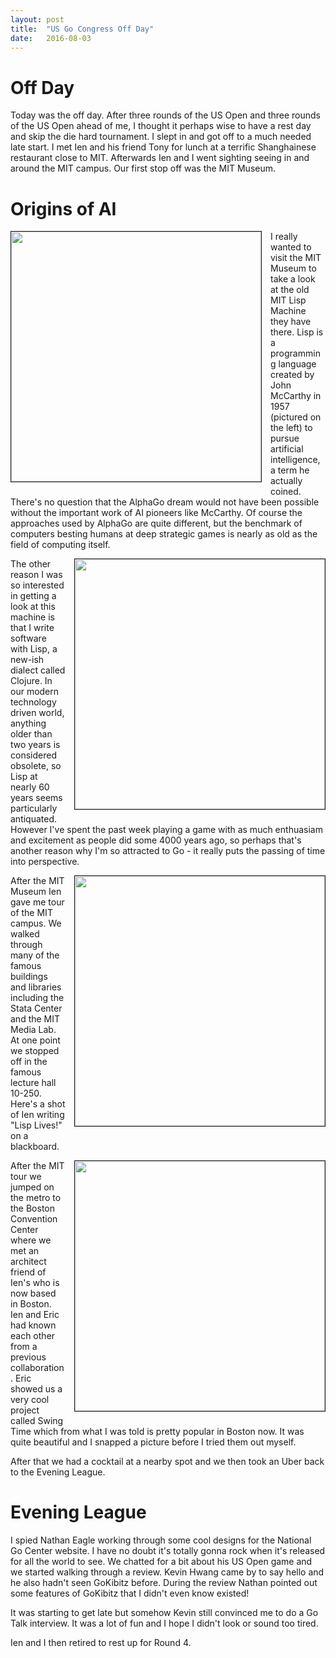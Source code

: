 ```yaml
---
layout: post
title:  "US Go Congress Off Day"
date:   2016-08-03
---
```


# Off Day

Today was the off day. After three rounds of the US Open and three
rounds of the US Open ahead of me, I thought it perhaps wise to have a
rest day and skip the die hard tournament. I slept in and got off to a
much needed late start. I met Ien and his friend Tony for lunch at a
terrific Shanghainese restaurant close to MIT. Afterwards Ien and I
went sighting seeing in and around the MIT campus. Our first stop off
was the MIT Museum.

# Origins of AI

<image width="400" style="float: left; margin-right: 1em;
margin-bottom: 1em; border: 1px solid;"
src="http://swannodette.github.io/baduk/assets/images/mccarthy.jpg"></image>

I really wanted to visit the MIT Museum to take a look at the old MIT
Lisp Machine they have there. Lisp is a programming language created
by John McCarthy in 1957 (pictured on the left) to pursue artificial
intelligence, a term he actually coined. There's no question that the AlphaGo
dream would not have been possible without the important work of AI
pioneers like McCarthy. Of course the approaches used by AlphaGo are
quite different, but the benchmark of computers besting humans at
deep strategic games is nearly as old as the field of computing itself.

<image width="400" style="float: right; margin-left: 1em;
margin-bottom: 1em; border: 1px solid;"
src="http://swannodette.github.io/baduk/assets/images/lispm.jpg"></image>

The other reason I was so interested in getting a look at this machine
is that I write software with Lisp, a new-ish dialect called
Clojure. In our modern technology driven world, anything older than two
years is considered obsolete, so Lisp at nearly 60 years seems
particularly antiquated. However I've spent the past week playing a
game with as much enthuasiam and excitement as people did some 4000
years ago, so perhaps that's another reason why I'm so attracted to
Go - it really puts the passing of time into perspective.

<image width="400" style="float: right; margin-left: 1em;
margin-bottom: 1em; border: 1px solid;"
src="http://swannodette.github.io/baduk/assets/images/hack.jpg"></image>

After the MIT Museum Ien gave me tour of the MIT campus. We walked
through many of the famous buildings and libraries including the Stata
Center and the MIT Media Lab. At one point we stopped off in the
famous lecture hall 10-250. Here's a shot of Ien writing "Lisp Lives!"
on a blackboard.

<image width="400" style="float: right; margin-left: 1em;
margin-bottom: 1em; border: 1px solid;"
src="http://swannodette.github.io/baduk/assets/images/swing_time.jpg"></image>

After the MIT tour we jumped on the metro to the Boston Convention
Center where we met an architect friend of Ien's who is now based in
Boston. Ien and Eric had known each other from a previous collaboration. Eric showed
us a very cool project called Swing Time which from what I was told is
pretty popular in Boston now. It was quite beautiful and I
snapped a picture before I tried them out myself.

After that we had a cocktail at a nearby spot and we then took
an Uber back to the Evening League.

# Evening League

I spied Nathan Eagle working through some cool designs for the
National Go Center website. I have no doubt it's totally gonna rock
when it's released for all the world to see. We chatted for a bit
about his US Open game and we started walking through a review. Kevin
Hwang came by to say hello and he also hadn't seen GoKibitz
before. During the review Nathan pointed out some features of GoKibitz
that I didn't even know existed!

It was starting to get late but somehow Kevin still convinced me to
do a Go Talk interview. It was a lot of fun and I hope I didn't look
or sound too tired.

Ien and I then retired to rest up for Round 4.

